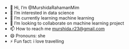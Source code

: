 - 👋 Hi, I’m @MurshidaRahamanMim
- 👀 I’m interested in data science 
- 🌱 I’m currently learning machine learning 
- 💞️ I’m looking to collaborate on machine learning project
- 📫 How to reach me murshida.r23@gmail.com
- 😄 Pronouns: she
- ⚡ Fun fact: i love travelling

<!---
MurshidaRahamanMim/MurshidaRahamanMim is a ✨ special ✨ repository because its `README.md` (this file) appears on your GitHub profile.
You can click the Preview link to take a look at your changes.
--->

